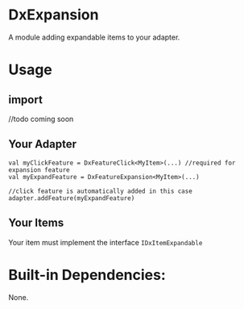 # DxExpansion
A module adding expandable items to your adapter.

# Usage

## import
//todo coming soon

## Your Adapter
```
val myClickFeature = DxFeatureClick<MyItem>(...) //required for expansion feature
val myExpandFeature = DxFeatureExpansion<MyItem>(...)

//click feature is automatically added in this case
adapter.addFeature(myExpandFeature)
```

## Your Items
Your item must implement the interface `IDxItemExpandable`

# Built-in Dependencies:
None.
